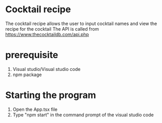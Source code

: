 # Cocktail recipe
The cocktail recipe allows the user to input cocktail names and view the recipe for the cocktail
The API is called from https://www.thecocktaildb.com/api.php

prerequisite
======================================================================================================

1. Visual studio/Visual studio code
2. npm package

Starting the program
======================================================================================================

1. Open the App.tsx file
2. Type "npm start" in the command prompt of the visual studio code
